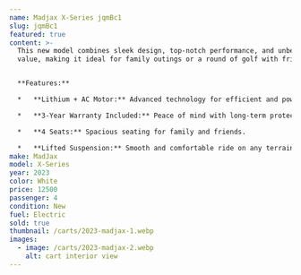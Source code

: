 ```yaml
---
name: Madjax X-Series jqmBc1
slug: jqmBc1
featured: true
content: >-
  This new model combines sleek design, top-notch performance, and unbeatable
  value, making it ideal for family outings or a round of golf with friends.


  **Features:**

  *   **Lithium + AC Motor:** Advanced technology for efficient and powerful performance.

  *   **3-Year Warranty Included:** Peace of mind with long-term protection.

  *   **4 Seats:** Spacious seating for family and friends.

  *   **Lifted Suspension:** Smooth and comfortable ride on any terrain.
make: MadJax
model: X-Series
year: 2023
color: White
price: 12500
passenger: 4
condition: New
fuel: Electric
sold: true
thumbnail: /carts/2023-madjax-1.webp
images:
  - image: /carts/2023-madjax-2.webp
    alt: cart interior view
---
```


